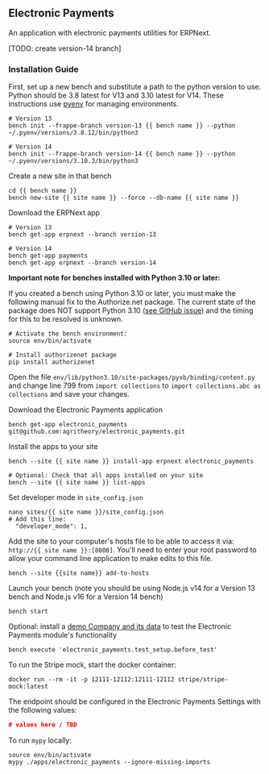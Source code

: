 ## Electronic Payments

An application with electronic payments utilities for ERPNext.

[TODO: create version-14 branch]

### Installation Guide

First, set up a new bench and substitute a path to the python version to use. Python should be 3.8 latest for V13 and 3.10 latest for V14. These instructions use [pyenv](https://github.com/pyenv/pyenv) for managing environments.
```shell
# Version 13
bench init --frappe-branch version-13 {{ bench name }} --python ~/.pyenv/versions/3.8.12/bin/python3

# Version 14
bench init --frappe-branch version-14 {{ bench name }} --python ~/.pyenv/versions/3.10.3/bin/python3
```

Create a new site in that bench
```shell
cd {{ bench name }}
bench new-site {{ site name }} --force --db-name {{ site name }}
```

Download the ERPNext app
```shell
# Version 13
bench get-app erpnext --branch version-13

# Version 14
bench get-app payments
bench get-app erpnext --branch version-14
```
**Important note for benches installed with Python 3.10 or later:**

If you created a bench using Python 3.10 or later, you must make the following manual fix to the Authorize.net package. The current state of the package does NOT support Python 3.10 ([see GitHub issue](https://github.com/AuthorizeNet/sdk-python/issues/154)) and the timing for this to be resolved is unknown.
```
# Activate the bench environment:
source env/bin/activate

# Install authorizenet package
pip install authorizenet
```
Open the file `env/lib/python3.10/site-packages/pyxb/binding/content.py` and change line 799 from `import collections` to `import collections.abc as collections` and save your changes.

Download the Electronic Payments application
```shell
bench get-app electronic_payments git@github.com:agritheory/electronic_payments.git 
```

Install the apps to your site
```shell
bench --site {{ site name }} install-app erpnext electronic_payments

# Optional: Check that all apps installed on your site
bench --site {{ site name }} list-apps
```

Set developer mode in `site_config.json`
```shell
nano sites/{{ site name }}/site_config.json
# Add this line:
  "developer_mode": 1,
```

Add the site to your computer's hosts file to be able to access it via: `http://{{ site name }}:[8000]`. You'll need to enter your root password to allow your command line application to make edits to this file.
```shell
bench --site {{site name}} add-to-hosts
```

Launch your bench (note you should be using Node.js v14 for a Version 13 bench and Node.js v16 for a Version 14 bench)
```shell
bench start
```

Optional: install a [demo Company and its data](./exampledata.md) to test the Electronic Payments module's functionality
```shell
bench execute 'electronic_payments.test_setup.before_test'
```

To run the Stripe mock, start the docker container:
```shell
docker run --rm -it -p 12111-12112:12111-12112 stripe/stripe-mock:latest
```
The endpoint should be configured in the Electronic Payments Settings with the following values:
```json
# values here / TBD

```

To run `mypy` locally:
```shell
source env/bin/activate
mypy ./apps/electronic_payments --ignore-missing-imports
```
